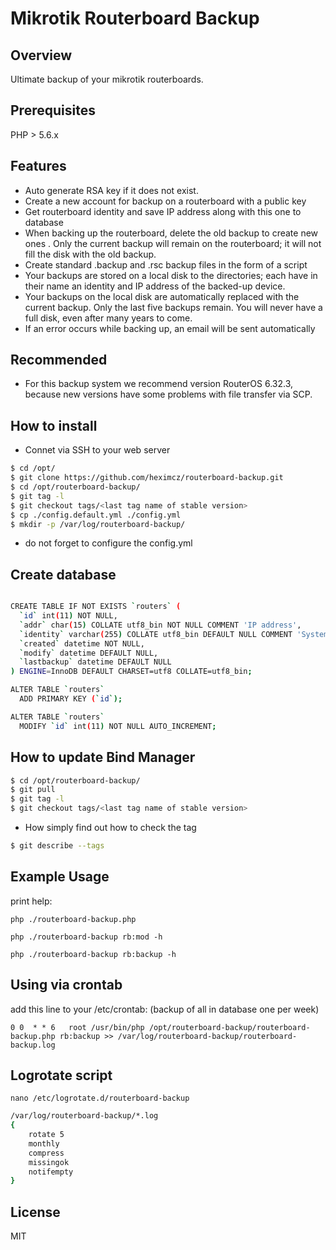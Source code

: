 # Mikrotik Routerboard Backup

## Overview

Ultimate backup of your mikrotik routerboards.

## Prerequisites

PHP > 5.6.x

## Features

* Auto generate RSA key if it does not exist.
* Create a new account for backup on a routerboard with a public key
* Get routerboard identity and save IP address along with this one to database
* When backing up the routerboard, delete the old backup  to create new ones . Only the current backup will remain on the routerboard; it will not fill the disk with the old backup.
* Create standard .backup and .rsc backup files in the form of a script
* Your backups are stored on a local disk to the directories; each have in their name an identity and IP address of the backed-up device.
* Your backups on the local disk are automatically replaced with the current backup. Only the last five backups remain. You will never have a full disk, even after many years to come.
* If an error occurs while backing up, an email will be sent automatically 

## Recommended
* For this backup system we recommend version RouterOS 6.32.3, because new versions have some problems with file transfer via SCP.

## How to install

 - Connet via SSH to your web server

```sh
$ cd /opt/
$ git clone https://github.com/heximcz/routerboard-backup.git
$ cd /opt/routerboard-backup/
$ git tag -l
$ git checkout tags/<last tag name of stable version>
$ cp ./config.default.yml ./config.yml
$ mkdir -p /var/log/routerboard-backup/
```
 -  do not forget to configure the config.yml

## Create database

```sh

CREATE TABLE IF NOT EXISTS `routers` (
  `id` int(11) NOT NULL,
  `addr` char(15) COLLATE utf8_bin NOT NULL COMMENT 'IP address',
  `identity` varchar(255) COLLATE utf8_bin DEFAULT NULL COMMENT 'System identity',
  `created` datetime NOT NULL,
  `modify` datetime DEFAULT NULL,
  `lastbackup` datetime DEFAULT NULL
) ENGINE=InnoDB DEFAULT CHARSET=utf8 COLLATE=utf8_bin;

ALTER TABLE `routers`
  ADD PRIMARY KEY (`id`);

ALTER TABLE `routers`
  MODIFY `id` int(11) NOT NULL AUTO_INCREMENT;

```

## How to update Bind Manager

```sh
$ cd /opt/routerboard-backup/
$ git pull
$ git tag -l
$ git checkout tags/<last tag name of stable version>
 ```
 - How simply find out how to check the tag

```sh
$ git describe --tags
```

## Example Usage

print help:

```php ./routerboard-backup.php```

```php ./routerboard-backup rb:mod -h```

```php ./routerboard-backup rb:backup -h```

## Using via crontab

add this line to your /etc/crontab: (backup of all in database one per week)

```0 0  * * 6   root /usr/bin/php /opt/routerboard-backup/routerboard-backup.php rb:backup >> /var/log/routerboard-backup/routerboard-backup.log```

## Logrotate script

```nano /etc/logrotate.d/routerboard-backup```


```sh
/var/log/routerboard-backup/*.log
{
	rotate 5
	monthly
	compress
	missingok
	notifempty
}
```

## License

MIT
